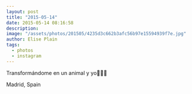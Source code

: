 ```yaml
---
layout: post
title: "2015-05-14"
date: 2015-05-14 08:16:58
description: 
image: "/assets/photos/201505/4235d3c662b3afc56b97e15594939f7e.jpg"
author: Elise Plain
tags: 
  - photos
  - instagram
---
```


Transformándome en un animal y yo🐇🐐🐁
<p></p>
Madrid, Spain